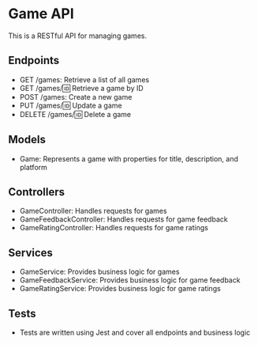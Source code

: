 # Game API

This is a RESTful API for managing games.

## Endpoints

* GET /games: Retrieve a list of all games
* GET /games/:id: Retrieve a game by ID
* POST /games: Create a new game
* PUT /games/:id: Update a game
* DELETE /games/:id: Delete a game

## Models

* Game: Represents a game with properties for title, description, and platform

## Controllers

* GameController: Handles requests for games
* GameFeedbackController: Handles requests for game feedback
* GameRatingController: Handles requests for game ratings

## Services

* GameService: Provides business logic for games
* GameFeedbackService: Provides business logic for game feedback
* GameRatingService: Provides business logic for game ratings

## Tests

* Tests are written using Jest and cover all endpoints and business logic
